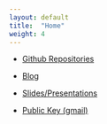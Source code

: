 ```yaml
---
layout: default
title:  "Home"
weight: 4
---
```


* [Github Repositories](https://github.com/samueljohnson/)

* [Blog](https://samueljohnson.github.io/blog)

* [Slides/Presentations](https://docs.google.com/folderview?id=0Byuyn2ZpRQybNlFEUnhDSFh2Mzg)

* [Public Key (gmail)](https://raw.github.com/samueljohnson/samueljohnson.github.com/master/Public.asc)

